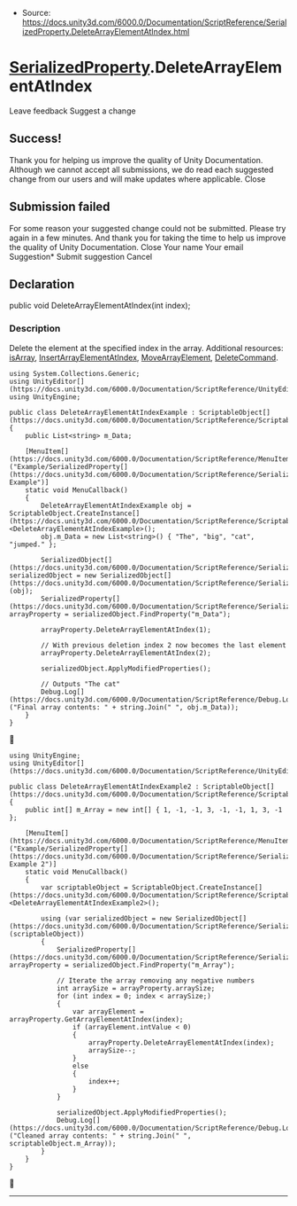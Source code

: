 * Source: https://docs.unity3d.com/6000.0/Documentation/ScriptReference/SerializedProperty.DeleteArrayElementAtIndex.html

#  [SerializedProperty](https://docs.unity3d.com/6000.0/Documentation/ScriptReference/SerializedProperty.html).DeleteArrayElementAtIndex
Leave feedback
Suggest a change
## Success!
Thank you for helping us improve the quality of Unity Documentation. Although we cannot accept all submissions, we do read each suggested change from our users and will make updates where applicable.
Close
## Submission failed
For some reason your suggested change could not be submitted. Please <a>try again</a> in a few minutes. And thank you for taking the time to help us improve the quality of Unity Documentation.
Close
Your name Your email Suggestion* Submit suggestion
Cancel
## Declaration
public void DeleteArrayElementAtIndex(int index); 
### Description
Delete the element at the specified index in the array.
Additional resources: [isArray](https://docs.unity3d.com/6000.0/Documentation/ScriptReference/SerializedProperty-isArray.html), [InsertArrayElementAtIndex](https://docs.unity3d.com/6000.0/Documentation/ScriptReference/SerializedProperty.InsertArrayElementAtIndex.html), [MoveArrayElement](https://docs.unity3d.com/6000.0/Documentation/ScriptReference/SerializedProperty.MoveArrayElement.html), [DeleteCommand](https://docs.unity3d.com/6000.0/Documentation/ScriptReference/SerializedProperty.DeleteCommand.html).
```
using System.Collections.Generic;
using UnityEditor[](https://docs.unity3d.com/6000.0/Documentation/ScriptReference/UnityEditor.html);
using UnityEngine;  
  
public class DeleteArrayElementAtIndexExample : ScriptableObject[](https://docs.unity3d.com/6000.0/Documentation/ScriptReference/ScriptableObject.html)
{
    public List<string> m_Data;  
  
    [MenuItem[](https://docs.unity3d.com/6000.0/Documentation/ScriptReference/MenuItem.html)("Example/SerializedProperty[](https://docs.unity3d.com/6000.0/Documentation/ScriptReference/SerializedProperty.html)/DeleteArrayElementAtIndex Example")]
    static void MenuCallback()
    {
        DeleteArrayElementAtIndexExample obj = ScriptableObject.CreateInstance[](https://docs.unity3d.com/6000.0/Documentation/ScriptReference/ScriptableObject.CreateInstance.html)<DeleteArrayElementAtIndexExample>();
        obj.m_Data = new List<string>() { "The", "big", "cat", "jumped." };  
  
        SerializedObject[](https://docs.unity3d.com/6000.0/Documentation/ScriptReference/SerializedObject.html) serializedObject = new SerializedObject[](https://docs.unity3d.com/6000.0/Documentation/ScriptReference/SerializedObject.html)(obj);
        SerializedProperty[](https://docs.unity3d.com/6000.0/Documentation/ScriptReference/SerializedProperty.html) arrayProperty = serializedObject.FindProperty("m_Data");  
  
        arrayProperty.DeleteArrayElementAtIndex(1);  
  
        // With previous deletion index 2 now becomes the last element
        arrayProperty.DeleteArrayElementAtIndex(2);  
  
        serializedObject.ApplyModifiedProperties();  
  
        // Outputs "The cat"
        Debug.Log[](https://docs.unity3d.com/6000.0/Documentation/ScriptReference/Debug.Log.html)("Final array contents: " + string.Join(" ", obj.m_Data));
    }
}

```

```
using UnityEngine;
using UnityEditor[](https://docs.unity3d.com/6000.0/Documentation/ScriptReference/UnityEditor.html);  
  
public class DeleteArrayElementAtIndexExample2 : ScriptableObject[](https://docs.unity3d.com/6000.0/Documentation/ScriptReference/ScriptableObject.html)
{
    public int[] m_Array = new int[] { 1, -1, -1, 3, -1, -1, 1, 3, -1 };  
  
    [MenuItem[](https://docs.unity3d.com/6000.0/Documentation/ScriptReference/MenuItem.html)("Example/SerializedProperty[](https://docs.unity3d.com/6000.0/Documentation/ScriptReference/SerializedProperty.html)/DeleteArrayElementAtIndex Example 2")]
    static void MenuCallback()
    {
        var scriptableObject = ScriptableObject.CreateInstance[](https://docs.unity3d.com/6000.0/Documentation/ScriptReference/ScriptableObject.CreateInstance.html)<DeleteArrayElementAtIndexExample2>();  
  
        using (var serializedObject = new SerializedObject[](https://docs.unity3d.com/6000.0/Documentation/ScriptReference/SerializedObject.html)(scriptableObject))
        {
            SerializedProperty[](https://docs.unity3d.com/6000.0/Documentation/ScriptReference/SerializedProperty.html) arrayProperty = serializedObject.FindProperty("m_Array");  
  
            // Iterate the array removing any negative numbers
            int arraySize = arrayProperty.arraySize;
            for (int index = 0; index < arraySize;)
            {
                var arrayElement = arrayProperty.GetArrayElementAtIndex(index);
                if (arrayElement.intValue < 0)
                {
                    arrayProperty.DeleteArrayElementAtIndex(index);
                    arraySize--;
                }
                else
                {
                    index++;
                }
            }  
  
            serializedObject.ApplyModifiedProperties();
            Debug.Log[](https://docs.unity3d.com/6000.0/Documentation/ScriptReference/Debug.Log.html)("Cleaned array contents: " + string.Join(" ", scriptableObject.m_Array));
        }
    }
}

```

* * *
